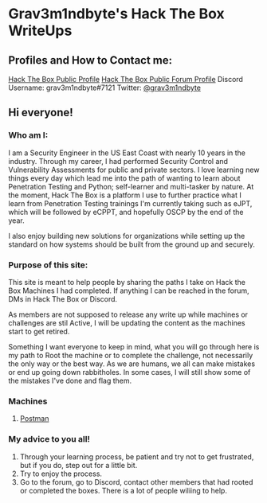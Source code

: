 # Grav3m1ndbyte's Hack The Box WriteUps




## Profiles and How to Contact me:
[Hack The Box Public Profile](https://www.hackthebox.eu/profile/75471)
[Hack The Box Public Forum Profile](https://forum.hackthebox.eu/profile/grav3m1ndbyte)
Discord Username: grav3m1ndbyte#7121
Twitter: [@grav3m1ndbyte](https://twitter.com/grav3m1ndbyte)




## Hi everyone!


### Who am I:

I am a Security Engineer in the US East Coast with nearly 10 years in the industry. Through my career, I had performed Security Control and Vulnerability Assessments for public and private sectors. I love learning new things every day which lead me into the path of wanting to learn about Penetration Testing and Python; self-learner and multi-tasker by nature. At the moment, Hack The Box is a platform I use to further practice what I learn from Penetration Testing trainings I'm currently taking such as eJPT, which will be followed by eCPPT, and hopefully OSCP by the end of the year.

I also enjoy building new solutions for organizations while setting up the standard on how systems should be built from the ground up and securely.




### Purpose of this site:

This site is meant to help people by sharing the paths I take on Hack the Box Machines I had completed. If anything I can be reached in the forum, DMs in Hack The Box or Discord. 

As members are not supposed to release any write up while machines or challenges are stil Active, I will be updating the content as the machines start to get retired.

Something I want everyone to keep in mind, what you will go through here is my path to Root the machine or to complete the challenge, not necessarily the only way or the best way. As we are humans, we all can make mistakes or end up going down rabbitholes. In some cases, I will still show some of the mistakes I've done and flag them.




###  Machines
1. [Postman](/Postman/postman.md)




### My advice to you all!

1. Through your learning process, be patient and try not to get frustrated, but if you do, step out for a little bit.
2. Try to enjoy the process.
3. Go to the forum, go to Discord, contact other members that had rooted or completed the boxes. There is a lot of people wiliing to help.

